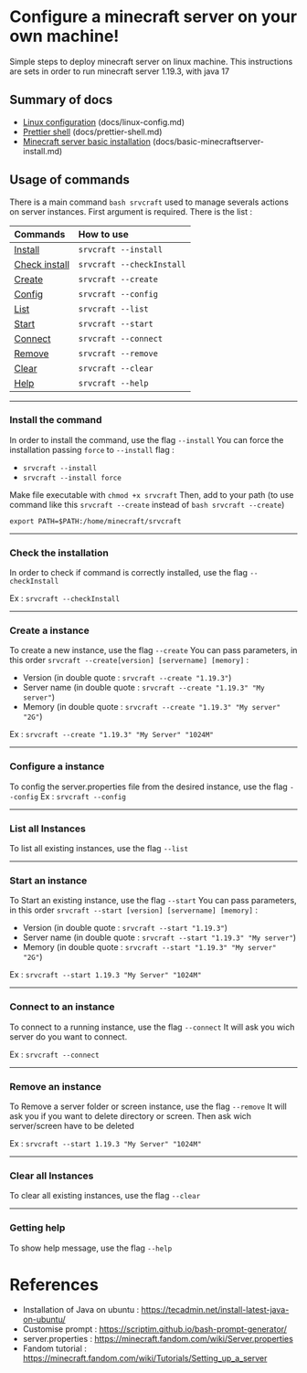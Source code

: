 # Configure a minecraft server on your own machine!

Simple steps to deploy minecraft server on linux machine. This instructions are sets in order to run minecraft server 1.19.3, with java 17

## Summary of docs
- [Linux configuration](./docs/linux-config.md) (docs/linux-config.md)
- [Prettier shell](./docs/prettier-shell.md) (docs/prettier-shell.md)
- [Minecraft server basic installation](./docs/basic-minecraftserver-install.md) (docs/basic-minecraftserver-install.md)

## Usage of commands
There is a main command `bash srvcraft` used to manage severals actions on server instances. First argument is required. There is the list :

| Commands | How to use |
| :--- |:---|
| [Install](#install-the-command)| `srvcraft --install` |
| [Check install](#check-the-installation) | `srvcraft --checkInstall` |
| [Create](#create-a-instance) | `srvcraft --create` |
| [Config](#configure-a-instance) | `srvcraft --config` |
| [List](#list-all-instances) | `srvcraft --list` |
| [Start](#start-an-instance) | `srvcraft --start` |
| [Connect](#connect-to-an-instance) | `srvcraft --connect` |
| [Remove](#remove-an-instance) | `srvcraft --remove` |
| [Clear](#clear-all-instances) | `srvcraft --clear` |
| [Help](#getting-help) | `srvcraft --help` |

---

### Install the command
In order to install the command, use the flag `--install`
You can force the installation passing `force` to `--install` flag :
-  `srvcraft --install`
-  `srvcraft --install force`

Make file executable with `chmod +x srvcraft`
Then, add to your path (to use command like this `srvcraft --create` instead of `bash srvcraft --create`)

`export PATH=$PATH:/home/minecraft/srvcraft`

---

### Check the installation
In order to check if command is correctly installed, use the flag `--checkInstall`

Ex : `srvcraft --checkInstall`

---

### Create a instance
To create a new instance, use the flag `--create`
You can pass parameters, in this order `srvcraft --create[version] [servername] [memory]` :
- Version (in double quote : `srvcraft --create "1.19.3"`)
- Server name (in double quote : `srvcraft --create "1.19.3" "My server"`)
- Memory (in double quote : `srvcraft --create "1.19.3" "My server" "2G"`)

Ex : `srvcraft --create "1.19.3" "My Server" "1024M"`

---

### Configure a instance
To config the server.properties file from the desired instance, use the flag `--config`
Ex : `srvcraft --config`

---

### List all Instances
To list all existing instances, use the flag `--list`

---

### Start an instance
To Start an existing instance, use the flag `--start`
You can pass parameters, in this order `srvcraft --start [version] [servername] [memory]` :
- Version (in double quote : `srvcraft --start "1.19.3"`)
- Server name (in double quote : `srvcraft --start "1.19.3" "My server"`)
- Memory (in double quote : `srvcraft --start "1.19.3" "My server" "2G"`)

Ex : `srvcraft --start 1.19.3 "My Server" "1024M"`

---

### Connect to an instance
To connect to a running instance, use the flag `--connect`
It will ask you wich server do you want to connect.

Ex : `srvcraft --connect`

---

### Remove an instance
To Remove a server folder or screen instance, use the flag `--remove`
It will ask you if you want to delete directory or screen.
Then ask wich server/screen have to be deleted

Ex : `srvcraft --start 1.19.3 "My Server" "1024M"`

---

### Clear all Instances
To clear all existing instances, use the flag `--clear`

---

### Getting help
To show help message, use the flag `--help`


# References
- Installation of Java on ubuntu : https://tecadmin.net/install-latest-java-on-ubuntu/
- Customise prompt : https://scriptim.github.io/bash-prompt-generator/
- server.properties : https://minecraft.fandom.com/wiki/Server.properties
- Fandom tutorial : https://minecraft.fandom.com/wiki/Tutorials/Setting_up_a_server
